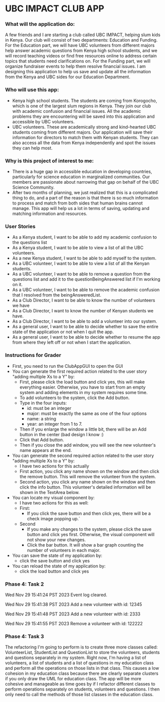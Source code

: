 # UBC IMPACT CLUB APP

### What will the application do:

A few friends and I are starting a club called UBC IMPACT, 
helping slum kids in Kenya. Our club will consist of two 
departments: Education and Funding. For the Education part, 
we will have UBC volunteers from different majors help answer 
academic questions from Kenya high school students, and we will 
record teaching videos or find free resources online to address 
certain topics that students need clarifications on. For the Funding 
part, we will organize fundraiser events to help them resolve 
financial issues. I am designing this application to help us save 
and update all the information from the Kenya and UBC sides for our 
Education Department.

### Who will use this app:
- Kenya high school students. The students are coming from Korogocho, 
which is one of the largest slum regions in Kenya. They join our club with 
academic confusion and financial issues. All the academic problems they are 
encountering will be saved into this application and accessible by UBC volunteers.
- UBC volunteers. These are academically strong and kind-hearted UBC students 
coming from different majors. Our application will save their information 
for directors to match them with Kenyan students. They can also access all 
the data from Kenya independently and spot the issues they can help most.


### Why is this project of interest to me:
- There is a huge gap in accessible education in developing countries, 
particularly for science education in marginalized communities. 
Our members are passionate about narrowing that gap on behalf of 
the UBC Science Community.
- After two months of planning, we just realized that this is a complicated 
thing to do, and a part of the reason is that there is so much information 
to process and match from both sides that human brains cannot manage. 
This app will help us a lot in terms of saving, updating and matching 
information and resources.

### User Stories
- As a Kenya student, I want to be able to 
  add my academic confusion to the questions list
- As a Kenya student, I want to be able to view a list of all the UBC volunteers.
- As a new Kenya student, I want to be able to add myself to the system.
- As a UBC volunteer, I want to be able to view a list of all the Kenyan students.
- As a UBC volunteer, I want to be able to remove a question from the questions list
and add it to the questionBeingAnswered list if I'm working on it.
- As a UBC volunteer, I want to be able to remove the academic confusion 
that I resolved from the beingAnsweredList.
- As a Club Director, I want to be able to know the number of volunteers we have
- As a Club Director, I want to know the number of Kenyan students we have.
- As a Club Director, I want to be able to add a volunteer into our system.
- As a general user, I want to be able to decide whether to save the entire 
state of the application or not when I quit the app.
- As a general user, I want to be able to decide whether to resume the app from 
where they left off or not when I start the application.

### Instructions for Grader
- First, you need to run the ClubAppGUI to open the GUI
- You can generate the first required action related to the user story "adding multiple Xs to a Y" by:
  - First, please click the load button and click yes, this will make everything easier. 
    Otherwise, you have to start from an empty system and adding elements in my system requires some time.
  - To add volunteers to the system, click the Add button.
  - Type in the four inputs:
    - id: must be an integer
    - major: must be exactly the same as one of the four options
    - name: a string
    - year: an integer from 1 to 7.
  - Then if you enlarge the window a little bit, there will be an Add button in the center (bad design I know :)
  - Click that Add button.
  - Then if you close the add window, you will see the new volunteer's name appears at the end.
- You can generate the second required action related to the user story "adding multiple Xs to a Y" by:
  - I have two actions for this actually
  - First action, you click any name shown on the window and then click the remove button. This will remove the volunteer
    from the system.
  - Second action, you click any name shown on the window and then click the info button. This volunteer's detailed information
    will be shown in the TextArea below.
- You can locate my visual component by:
  - I have two actions for this as well:
  - First:
    - If you click the save button and then click yes, there will be a check image popping up.`
  - Second
     - If you make any changes to the system, please click the save button and click yes first. Otherwise, the visual component
       will not show your new changes.
     - Click the bar button. It will show a bar graph counting the number of volunteers in each major.
- You can save the state of my application by: 
  - click the save button and click yes
- You can reload the state of my application by:
  - click the load button and click yes

### Phase 4: Task 2
Wed Nov 29 15:41:24 PST 2023
Event log cleared.



Wed Nov 29 15:41:38 PST 2023
Add a new volunteer with id: 12345



Wed Nov 29 15:41:48 PST 2023
Add a new volunteer with id: 2333



Wed Nov 29 15:41:55 PST 2023
Remove a volunteer with id: 122222

### Phase 4: Task 3
The refactoring I'm going to perform is to create three more classes called: VolunteerList, StudentList and QuestionList
to store the volunteers, students and questions separately in my system. Right now, I'm having a list of volunteers, a list
of students and a list of questions in my education class and perform all the operations on those lists in that class. This causes
a low cohesion in my education class because there are clearly separate clusters if you only draw the UML for education class.
The app will be more cohesive and manageable as time goes by if I refactor different classes to perform operations separately on
students, volunteers and questions. I then only need to call the methods of those list classes in the education class.

